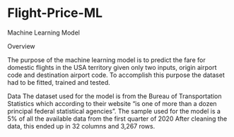 # Flight-Price-ML



Machine Learning Model

Overview

The purpose of the machine learning model is to predict the fare for domestic flights in the USA territory given only two inputs, origin airport code and destination airport code. To accomplish this purpose the dataset had to be fitted, trained and tested.

Data
The dataset used for the model is from the Bureau of Transportation Statistics which according to their website “is one of more than a dozen principal federal statistical agencies”. The sample used for the model is a 5% of all the available data from the first quarter of 2020 After cleaning the data, this ended up in 32 columns and 3,267 rows. 


